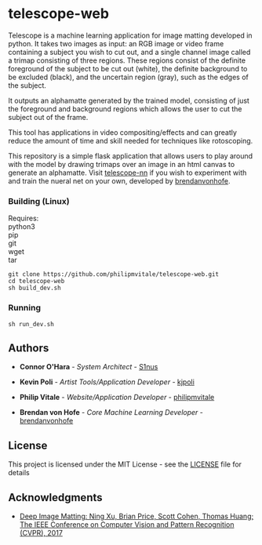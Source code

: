 # telescope-web

Telescope is a machine learning application for image matting developed in python.
It takes two images as input: an RGB image or video frame containing a subject you wish to cut out,
and a single channel image called a trimap consisting of three regions. These regions consist of 
the definite foreground of the subject to be cut out (white), the definite background to be excluded (black), 
and the uncertain region (gray), such as the edges of the subject.

It outputs an alphamatte generated by the trained model, consisting of just the foreground and background regions which 
allows the user to cut the subject out of the frame.

This tool has applications in video compositing/effects and can greatly reduce the amount of time and skill needed for techniques like rotoscoping.

This repository is a simple flask application that allows users to play around with the model by drawing trimaps over an image in an html canvas to generate an alphamatte.
Visit [telescope-nn](https://github.com/brendanvonhofe/telescope-nn) if you wish to experiment with and train the nueral net on your own, developed by [brendanvonhofe](https://github.com/brendanvonhofe).


### Building (Linux)
Requires:  
python3  
pip  
git  
wget  
tar  

```
git clone https://github.com/philipmvitale/telescope-web.git
cd telescope-web
sh build_dev.sh
```

### Running

```
sh run_dev.sh
```

## Authors

* **Connor O'Hara** - *System Architect* - [S1nus](https://github.com/S1nus)

* **Kevin Poli** - *Artist Tools/Application Developer* - [kjpoli](https://github.com/kjpoli)

* **Philip Vitale** - *Website/Application Developer* - [philipmvitale](https://github.com/philipmvitale)

* **Brendan von Hofe** - *Core Machine Learning Developer* - [brendanvonhofe](https://github.com/brendanvonhofe)


## License

This project is licensed under the MIT License - see the [LICENSE](LICENSE) file for details

## Acknowledgments

* [Deep Image Matting: Ning Xu, Brian Price, Scott Cohen, Thomas Huang; The IEEE Conference on Computer Vision and Pattern Recognition (CVPR), 2017](https://arxiv.org/abs/1703.03872v3)
